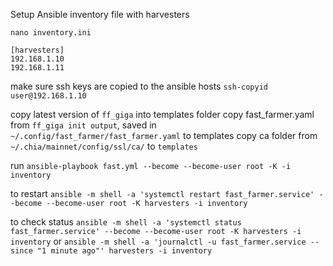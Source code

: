 Setup Ansible inventory file with harvesters

`nano inventory.ini`

```
[harvesters]
192.168.1.10
192.168.1.11
```

make sure ssh keys are copied to the ansible hosts
`ssh-copyid user@192.168.1.10`

copy latest version of `ff_giga` into templates folder
copy fast_farmer.yaml from `ff_giga init output`, saved in `~/.config/fast_farmer/fast_farmer.yaml` to templates
copy ca folder from `~/.chia/mainnet/config/ssl/ca/` to `templates`

run
`ansible-playbook fast.yml --become --become-user root -K -i inventory`

to restart
`ansible -m shell -a 'systemctl restart fast_farmer.service' --become --become-user root -K harvesters -i inventory`

to check status
`ansible -m shell -a 'systemctl status fast_farmer.service' --become --become-user root -K harvesters -i inventory`
or
`ansible -m shell -a 'journalctl -u fast_farmer.service --since "1 minute ago"' harvesters -i inventory`